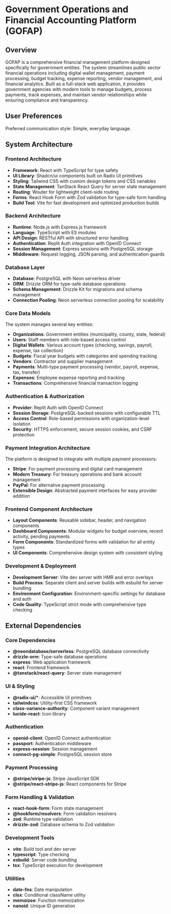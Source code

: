 # Government Operations and Financial Accounting Platform (GOFAP)

## Overview

GOFAP is a comprehensive financial management platform designed specifically for government entities. The system streamlines public sector financial operations including digital wallet management, payment processing, budget tracking, expense reporting, vendor management, and financial analytics. Built as a full-stack web application, it provides government agencies with modern tools to manage budgets, process payments, track expenses, and maintain vendor relationships while ensuring compliance and transparency.

## User Preferences

Preferred communication style: Simple, everyday language.

## System Architecture

### Frontend Architecture
- **Framework**: React with TypeScript for type safety
- **UI Library**: Shadcn/ui components built on Radix UI primitives
- **Styling**: Tailwind CSS with custom design tokens and CSS variables
- **State Management**: TanStack React Query for server state management
- **Routing**: Wouter for lightweight client-side routing
- **Forms**: React Hook Form with Zod validation for type-safe form handling
- **Build Tool**: Vite for fast development and optimized production builds

### Backend Architecture
- **Runtime**: Node.js with Express.js framework
- **Language**: TypeScript with ES modules
- **API Design**: RESTful API with structured error handling
- **Authentication**: Replit Auth integration with OpenID Connect
- **Session Management**: Express sessions with PostgreSQL storage
- **Middleware**: Request logging, JSON parsing, and authentication guards

### Database Layer
- **Database**: PostgreSQL with Neon serverless driver
- **ORM**: Drizzle ORM for type-safe database operations
- **Schema Management**: Drizzle Kit for migrations and schema management
- **Connection Pooling**: Neon serverless connection pooling for scalability

### Core Data Models
The system manages several key entities:
- **Organizations**: Government entities (municipality, county, state, federal)
- **Users**: Staff members with role-based access control
- **Digital Wallets**: Various account types (checking, savings, payroll, expense, tax collection)
- **Budgets**: Fiscal year budgets with categories and spending tracking
- **Vendors**: Contractor and supplier management
- **Payments**: Multi-type payment processing (vendor, payroll, expense, tax, transfer)
- **Expenses**: Employee expense reporting and tracking
- **Transactions**: Comprehensive financial transaction logging

### Authentication & Authorization
- **Provider**: Replit Auth with OpenID Connect
- **Session Storage**: PostgreSQL-backed sessions with configurable TTL
- **Access Control**: Role-based permissions with organization-level isolation
- **Security**: HTTPS enforcement, secure session cookies, and CSRF protection

### Payment Integration Architecture
The platform is designed to integrate with multiple payment processors:
- **Stripe**: For payment processing and digital card management
- **Modern Treasury**: For treasury operations and bank account management
- **PayPal**: For alternative payment processing
- **Extensible Design**: Abstracted payment interfaces for easy provider addition

### Frontend Component Architecture
- **Layout Components**: Reusable sidebar, header, and navigation components
- **Dashboard Components**: Modular widgets for budget overview, recent activity, pending payments
- **Form Components**: Standardized forms with validation for all entity types
- **UI Components**: Comprehensive design system with consistent styling

### Development & Deployment
- **Development Server**: Vite dev server with HMR and error overlays
- **Build Process**: Separate client and server builds with esbuild for server bundling
- **Environment Configuration**: Environment-specific settings for database and auth
- **Code Quality**: TypeScript strict mode with comprehensive type checking

## External Dependencies

### Core Dependencies
- **@neondatabase/serverless**: PostgreSQL database connectivity
- **drizzle-orm**: Type-safe database operations
- **express**: Web application framework
- **react**: Frontend framework
- **@tanstack/react-query**: Server state management

### UI & Styling
- **@radix-ui/***: Accessible UI primitives
- **tailwindcss**: Utility-first CSS framework
- **class-variance-authority**: Component variant management
- **lucide-react**: Icon library

### Authentication
- **openid-client**: OpenID Connect authentication
- **passport**: Authentication middleware
- **express-session**: Session management
- **connect-pg-simple**: PostgreSQL session store

### Payment Processing
- **@stripe/stripe-js**: Stripe JavaScript SDK
- **@stripe/react-stripe-js**: React components for Stripe

### Form Handling & Validation
- **react-hook-form**: Form state management
- **@hookform/resolvers**: Form validation resolvers
- **zod**: Runtime type validation
- **drizzle-zod**: Database schema to Zod validation

### Development Tools
- **vite**: Build tool and dev server
- **typescript**: Type checking
- **esbuild**: Server code bundling
- **tsx**: TypeScript execution for development

### Utilities
- **date-fns**: Date manipulation
- **clsx**: Conditional className utility
- **memoizee**: Function memoization
- **nanoid**: Unique ID generation